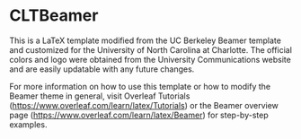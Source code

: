 # CLTBeamer
This is a LaTeX template modified from the UC Berkeley Beamer template and customized for the University of North Carolina at Charlotte. The official colors and logo were obtained from the University Communications website and are easily updatable with any future changes.

For more information on how to use this template or how to modify the Beamer theme in general, visit Overleaf Tutorials (https://www.overleaf.com/learn/latex/Tutorials) or the Beamer overview page (https://www.overleaf.com/learn/latex/Beamer) for step-by-step examples. 
